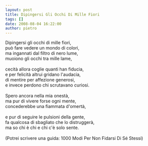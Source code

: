 ```yaml
---
layout: post
title: Dipingersi Gli Occhi Di Mille Fiori
tags: []
date: 2008-08-04 16:22:00
author: pietro
---
```

Dipingersi gli occhi di mille fiori,<br/>può fare vedere un mondo di colori,<br/>ma ingannati dal filtro di nero lume,<br/>muoiono gli occhi tra mille lame,<br/><br/>cecità allora coglie quanti han fiducia,<br/>e per felicità altrui gridano l'audacia,<br/>di mentire per affezione generosi,<br/>e invece perdono chi scrutavano curiosi.<br/><br/>Spero ancora nella mia onestà,<br/>ma pur di vivere forse ogni mente,<br/>concederebbe una fiammata d'omertà,<br/><br/>e pur di seguire le pulsioni della gente,<br/>fa qualcosa di sbagliato che lo distruggerà,<br/>ma so chi è chi e chi c'è solo sente.<br/><br/>(Potrei scrivere una guida: 1000 Modi Per Non Fidarsi Di Sé Stessi)
